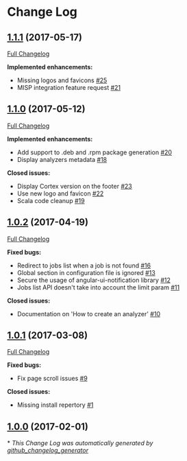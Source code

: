 # Change Log

## [1.1.1](https://github.com/CERT-BDF/Cortex/tree/1.1.1) (2017-05-17)

[Full Changelog](https://github.com/CERT-BDF/Cortex/compare/1.1.0...1.1.1)

**Implemented enhancements:**

- Missing logos and favicons [\#25](https://github.com/CERT-BDF/Cortex/issues/25)
- MISP integration feature request [\#21](https://github.com/CERT-BDF/Cortex/issues/21)

## [1.1.0](https://github.com/CERT-BDF/Cortex/tree/1.1.0) (2017-05-12)

[Full Changelog](https://github.com/CERT-BDF/Cortex/compare/1.0.2...1.1.0)

**Implemented enhancements:**

- Add support to .deb and .rpm package generation [\#20](https://github.com/CERT-BDF/Cortex/issues/20)
- Display analyzers metadata [\#18](https://github.com/CERT-BDF/Cortex/issues/18)

**Closed issues:**

- Display Cortex version on the footer [\#23](https://github.com/CERT-BDF/Cortex/issues/23)
- Use new logo and favicon [\#22](https://github.com/CERT-BDF/Cortex/issues/22)
- Scala code cleanup [\#19](https://github.com/CERT-BDF/Cortex/issues/19)

## [1.0.2](https://github.com/CERT-BDF/Cortex/tree/1.0.2) (2017-04-19)
[Full Changelog](https://github.com/CERT-BDF/Cortex/compare/1.0.1...1.0.2)

**Fixed bugs:**

- Redirect to jobs list when a job is not found [\#16](https://github.com/CERT-BDF/Cortex/issues/16)
- Global section in configuration file is ignored [\#13](https://github.com/CERT-BDF/Cortex/issues/13)
- Secure the usage of angular-ui-notification library [\#12](https://github.com/CERT-BDF/Cortex/issues/12)
- Jobs list API doesn't take into account the limit param [\#11](https://github.com/CERT-BDF/Cortex/issues/11)

**Closed issues:**

- Documentation on 'How to create an analyzer' [\#10](https://github.com/CERT-BDF/Cortex/issues/10)

## [1.0.1](https://github.com/CERT-BDF/Cortex/tree/1.0.1) (2017-03-08)
[Full Changelog](https://github.com/CERT-BDF/Cortex/compare/1.0.0...1.0.1)

**Fixed bugs:**

- Fix page scroll issues [\#9](https://github.com/CERT-BDF/Cortex/issues/9)

**Closed issues:**

- Missing install repertory [\#1](https://github.com/CERT-BDF/Cortex/issues/1)

## [1.0.0](https://github.com/CERT-BDF/Cortex/tree/1.0.0) (2017-02-01)


\* *This Change Log was automatically generated by [github_changelog_generator](https://github.com/skywinder/Github-Changelog-Generator)*